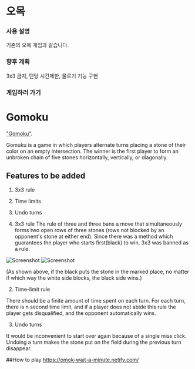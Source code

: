 # 오목

### 사용 설명

기존의 오목 게임과 같습니다.

### 향후 계획

3x3 금지, 턴당 시간제한, 물르기 기능 구현
<br/>

### 게임하러 가기
# Gomoku

["Gomoku"](https://en.wikipedia.org/wiki/Gomoku).

Gomuku is a game in which players alternate turns placing a stone of their color on an empty intersection. The winner is the first player to form an unbroken chain of five stones horizontally, vertically, or diagonally.

## Features to be added

1) 3x3 rule
2) Time limits
3) Undo turns

 
1) 3x3 rule
The rule of three and three bans a move that simultaneously forms two open rows of three stones (rows not blocked by an opponent's stone at either end).
Since there was a method which guarantees the player who starts first(black) to win, 3x3 was banned as a rule.

![Screenshot](https://user-images.githubusercontent.com/50646019/68020292-642ca780-fce1-11e9-9c95-c1e246f26aa3.png)
![Screenshot](https://user-images.githubusercontent.com/50646019/68020298-67c02e80-fce1-11e9-9b4d-125b8cf22d8a.png) 

(As shown above, if the black puts the stone in the marked place, no matter if  which way the white side blocks, the black side wins.)



2) Time-limit rule

There should be a finite amount of time spent on each turn.
For each turn, there is n second time limit, and if a player does not abide this rule the player gets disqualified, and the opponent automatically wins.



3) Undo turns

It would be inconvenient to start over again because of a single miss click.
Undoing a turn makes the stone put on the field during the previous turn disappear.



##How to play
https://omok-wait-a-minute.netify.com/

